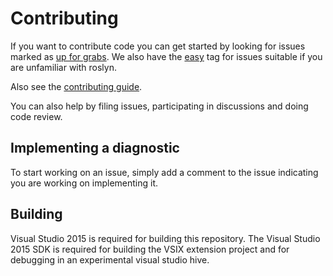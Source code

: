 # Contributing

If you want to contribute code you can get started by looking for issues marked as
[up for grabs](https://github.com/DotNetAnalyzers/PublicApiAnalyzer/labels/up%20for%20grabs).
We also have the [easy](https://github.com/DotNetAnalyzers/PublicApiAnalyzer/labels/easy) tag
for issues suitable if you are unfamiliar with roslyn.

Also see the [contributing guide](CONTRIBUTING.md).

You can also help by filing issues, participating in discussions and doing code review.

## Implementing a diagnostic

To start working on an issue, simply add a comment to the issue indicating you are working on implementing it.

## Building

Visual Studio 2015 is required for building this repository. The Visual Studio 2015 SDK is required for building the
VSIX extension project and for debugging in an experimental visual studio hive.
